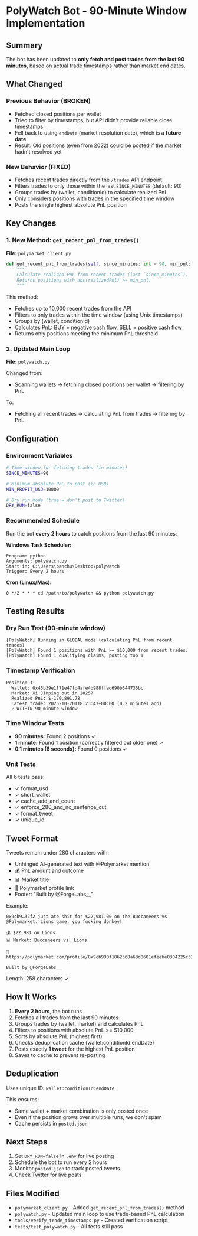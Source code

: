 # PolyWatch Bot - 90-Minute Window Implementation

## Summary

The bot has been updated to **only fetch and post trades from the last 90 minutes**, based on actual trade timestamps rather than market end dates.

## What Changed

### Previous Behavior (BROKEN)
- Fetched closed positions per wallet
- Tried to filter by timestamps, but API didn't provide reliable close timestamps
- Fell back to using `endDate` (market resolution date), which is a **future date**
- Result: Old positions (even from 2022) could be posted if the market hadn't resolved yet

### New Behavior (FIXED)
- Fetches recent trades directly from the `/trades` API endpoint
- Filters trades to only those within the last `SINCE_MINUTES` (default: 90)
- Groups trades by (wallet, conditionId) to calculate realized PnL
- Only considers positions with trades in the specified time window
- Posts the single highest absolute PnL position

## Key Changes

### 1. New Method: `get_recent_pnl_from_trades()`
**File:** `polymarket_client.py`

```python
def get_recent_pnl_from_trades(self, since_minutes: int = 90, min_pnl: float = 10000):
    """
    Calculate realized PnL from recent trades (last `since_minutes`).
    Returns positions with abs(realizedPnl) >= min_pnl.
    """
```

This method:
- Fetches up to 10,000 recent trades from the API
- Filters to only trades within the time window (using Unix timestamps)
- Groups by (wallet, conditionId)
- Calculates PnL: BUY = negative cash flow, SELL = positive cash flow
- Returns only positions meeting the minimum PnL threshold

### 2. Updated Main Loop
**File:** `polywatch.py`

Changed from:
- Scanning wallets → fetching closed positions per wallet → filtering by PnL

To:
- Fetching all recent trades → calculating PnL from trades → filtering by PnL

## Configuration

### Environment Variables

```bash
# Time window for fetching trades (in minutes)
SINCE_MINUTES=90

# Minimum absolute PnL to post (in USD)
MIN_PROFIT_USD=10000

# Dry run mode (true = don't post to Twitter)
DRY_RUN=false
```

### Recommended Schedule

Run the bot **every 2 hours** to catch positions from the last 90 minutes:

**Windows Task Scheduler:**
```
Program: python
Arguments: polywatch.py
Start in: C:\Users\panchu\Desktop\polywatch
Trigger: Every 2 hours
```

**Cron (Linux/Mac):**
```cron
0 */2 * * * cd /path/to/polywatch && python polywatch.py
```

## Testing Results

### Dry Run Test (90-minute window)
```
[PolyWatch] Running in GLOBAL mode (calculating PnL from recent trades)
[PolyWatch] Found 1 positions with PnL >= $10,000 from recent trades.
[PolyWatch] Found 1 qualifying claims, posting top 1
```

### Timestamp Verification
```
Position 1:
  Wallet: 0x45b39e1f71e47fd4afe4b988ffad690b644735bc
  Market: Xi Jinping out in 2025?
  Realized PnL: $-170,891.78
  Latest trade: 2025-10-20T18:23:47+00:00 (0.2 minutes ago)
  ✓ WITHIN 90-minute window
```

### Time Window Tests
- **90 minutes:** Found 2 positions ✓
- **1 minute:** Found 1 position (correctly filtered out older one) ✓
- **0.1 minutes (6 seconds):** Found 0 positions ✓

### Unit Tests
All 6 tests pass:
- ✓ format_usd
- ✓ short_wallet
- ✓ cache_add_and_count
- ✓ enforce_280_and_no_sentence_cut
- ✓ format_tweet
- ✓ unique_id

## Tweet Format

Tweets remain under 280 characters with:
- Unhinged AI-generated text with @Polymarket mention
- 💰 PnL amount and outcome
- 📊 Market title
- 🔗 Polymarket profile link
- Footer: "Built by @ForgeLabs__"

Example:
```
0x9cb9…32f2 just ate shit for $22,981.00 on the Buccaneers vs @Polymarket. Lions game, you fucking donkey!

💰 $22,981 on Lions
📊 Market: Buccaneers vs. Lions

🔗
https://polymarket.com/profile/0x9cb990f1862568a63d8601efeebe0304225c32f2

Built by @ForgeLabs__
```

Length: 258 characters ✓

## How It Works

1. **Every 2 hours**, the bot runs
2. Fetches all trades from the last 90 minutes
3. Groups trades by (wallet, market) and calculates PnL
4. Filters to positions with absolute PnL >= $10,000
5. Sorts by absolute PnL (highest first)
6. Checks deduplication cache (wallet:conditionId:endDate)
7. Posts exactly **1 tweet** for the highest PnL position
8. Saves to cache to prevent re-posting

## Deduplication

Uses unique ID: `wallet:conditionId:endDate`

This ensures:
- Same wallet + market combination is only posted once
- Even if the position grows over multiple runs, we don't spam
- Cache persists in `posted.json`

## Next Steps

1. Set `DRY_RUN=false` in `.env` for live posting
2. Schedule the bot to run every 2 hours
3. Monitor `posted.json` to track posted tweets
4. Check Twitter for live posts

## Files Modified

- `polymarket_client.py` - Added `get_recent_pnl_from_trades()` method
- `polywatch.py` - Updated main loop to use trade-based PnL calculation
- `tools/verify_trade_timestamps.py` - Created verification script
- `tests/test_polywatch.py` - All tests still pass

